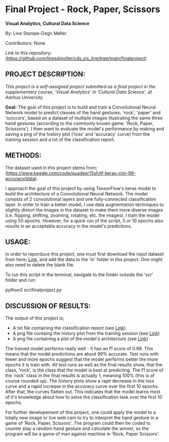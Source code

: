 # Final Project - Rock, Paper, Scissors
**Visual Analytics, Cultural Data Science**

By: Line Stampe-Degn Møller

Contributors: None

Link to this repository: (https://github.com/linesdmoller/cds_vis_line/tree/main/finalproject)

## PROJECT DESCRIPTION:
*This project is a self-assigned project submitted as a final project in the supplementary course, 'Visual Analytics' in 'Cultural Data Science', at Aarhus University.*

**Goal:**
The goal of this project is to build and train a Convolutional Neural Network model to predict classes of the hand gestures; 'rock', 'paper' and 'sciccors', based on a dataset of multiple images illustrating the same three hand gestures (according to the commonly known game; 'Rock, Paper, Scisssors'). I then want to evaluate the model's performance by making and saving a png of the history plot ('loss' and 'accuracy' curve) from the training session and a txt of the classification report.

## METHODS:
The dataset used in this project stems from; (https://www.kaggle.com/code/quadeer15sh/tf-keras-cnn-99-accuracy/data).

I approach the goal of this project by using TensorFlow's keras model to build the architecture of a Convolutional Neural Network. The model consists of 2 convolutional layers and one fully-connected classification layer. In order to train a better model, I use data augmentation techniques to slightly distort the images in the dataset to make them more diverse images (i.e. flipping, shifting, zooming, rotating, etc. the images). I train the model using 50 epochs. However, for a quick run of the script, 5 or 10 epochs also results in an acceptable accuracy in the model's predictions. 

## USAGE:
In order to reporduce this project, one must first download the input dataset from here; [Link](https://www.kaggle.com/code/quadeer15sh/tf-keras-cnn-99-accuracy/data), and add the data to the 'in' folder in this project. One might also need to delete the blank file.

To run this script in the terminal, navigate to the folder outside the 'scr' folder and run:

python3 scr/finalproject.py

## DISCUSSION OF RESULTS:
The output of this project is;
- A txt file containing the classification report (see [Link](https://github.com/linesdmoller/cds_vis_line/blob/main/finalproject/out/cl_report.txt)).
- A png file containg the history plot from the training session (see [Link](https://github.com/linesdmoller/cds_vis_line/blob/main/finalproject/out/his_plt.png))
- A png file containing a plot of the model's architecture (see [Link](https://github.com/linesdmoller/cds_vis_line/blob/main/finalproject/out/visualised_model.png))

The trained model performs really well - it has an f1 score of 0.99. This means that the model predictions are about 99% accurate. Test runs with fewer and more epochs suggest that the model performs better the more epochs it is train with. All test runs as well as the final results show, that the class, 'rock', is the class that the model is best at predicting. The f1 score of the 'rock' class in the final results is actually 1, meaning 100% (this is of course rounded up). The history plots show a rapit decrease in the loss curve and a rapid increase in the accuracy curve over the first 10 epochs. After that, the curves flatten out. This indicates that the model learns most of it's knowledge about how to solve the classification task over the first 10 epochs.

For further developement of this project, one could apply the model to a totally new image or live web cam to try to interpret the hand gesture in a game of 'Rock, Paper, Scissors'. The program could then be coded to counter play a random hand gesture and calculate the winner, so the program will be a game of man against machine in 'Rock, Paper Scissors'.

